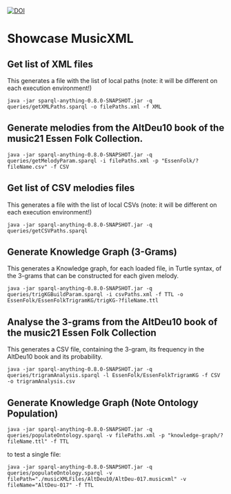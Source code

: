 [![DOI](https://zenodo.org/badge/521574081.svg)](https://zenodo.org/badge/latestdoi/521574081)

# Showcase MusicXML

## Get list of XML files
This generates a file with the list of local paths (note: it will be different on each execution environment!)
```
java -jar sparql-anything-0.8.0-SNAPSHOT.jar -q queries/getXMLPaths.sparql -o filePaths.xml -f XML
```

## Generate melodies from the AltDeu10 book of the music21 Essen Folk Collection.

```
java -jar sparql-anything-0.8.0-SNAPSHOT.jar -q queries/getMelodyParam.sparql -i filePaths.xml -p "EssenFolk/?fileName.csv" -f CSV
```

## Get list of CSV melodies files
This generates a file with the list of local CSVs (note: it will be different on each execution environment!)
```
java -jar sparql-anything-0.8.0-SNAPSHOT.jar -q queries/getCSVPaths.sparql
```

## Generate Knowledge Graph (3-Grams)
This generates a Knowledge graph, for each loaded file, in Turtle syntax, of the 3-grams that can be constructed for each given melody.
```
java -jar sparql-anything-0.8.0-SNAPSHOT.jar -q queries/trigKGBuildParam.sparql -i csvPaths.xml -f TTL -o EssenFolk/EssenFolkTrigramKG/trigKG-?fileName.ttl
```

## Analyse the 3-grams from the AltDeu10 book of the music21 Essen Folk Collection
This generates a CSV file, containing the 3-gram, its frequency in the AltDeu10 book and its probability.
```
java -jar sparql-anything-0.8.0-SNAPSHOT.jar -q queries/trigramAnalysis.sparql -l EssenFolk/EssenFolkTrigramKG -f CSV -o trigramAnalysis.csv
```

## Generate Knowledge Graph (Note Ontology Population)

```
java -jar sparql-anything-0.8.0-SNAPSHOT.jar -q queries/populateOntology.sparql -v filePaths.xml -p "knowledge-graph/?fileName.ttl" -f TTL
```
to test a single file:
```
java -jar sparql-anything-0.8.0-SNAPSHOT.jar -q queries/populateOntology.sparql -v filePath="./musicXMLFiles/AltDeu10/AltDeu-017.musicxml" -v fileName="AltDeu-017" -f TTL
```